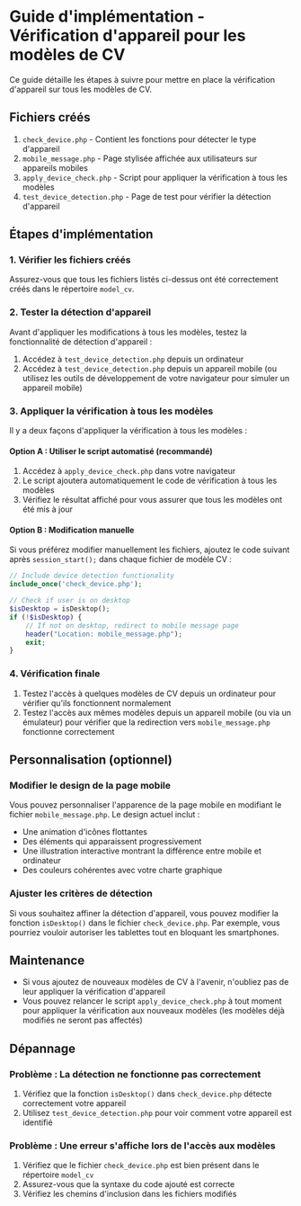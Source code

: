 # Guide d'implémentation - Vérification d'appareil pour les modèles de CV

Ce guide détaille les étapes à suivre pour mettre en place la vérification d'appareil sur tous les modèles de CV.

## Fichiers créés

1. `check_device.php` - Contient les fonctions pour détecter le type d'appareil
2. `mobile_message.php` - Page stylisée affichée aux utilisateurs sur appareils mobiles
3. `apply_device_check.php` - Script pour appliquer la vérification à tous les modèles
4. `test_device_detection.php` - Page de test pour vérifier la détection d'appareil

## Étapes d'implémentation

### 1. Vérifier les fichiers créés

Assurez-vous que tous les fichiers listés ci-dessus ont été correctement créés dans le répertoire `model_cv`.

### 2. Tester la détection d'appareil

Avant d'appliquer les modifications à tous les modèles, testez la fonctionnalité de détection d'appareil :

1. Accédez à `test_device_detection.php` depuis un ordinateur
2. Accédez à `test_device_detection.php` depuis un appareil mobile (ou utilisez les outils de développement de votre navigateur pour simuler un appareil mobile)

### 3. Appliquer la vérification à tous les modèles

Il y a deux façons d'appliquer la vérification à tous les modèles :

#### Option A : Utiliser le script automatisé (recommandé)

1. Accédez à `apply_device_check.php` dans votre navigateur
2. Le script ajoutera automatiquement le code de vérification à tous les modèles
3. Vérifiez le résultat affiché pour vous assurer que tous les modèles ont été mis à jour

#### Option B : Modification manuelle

Si vous préférez modifier manuellement les fichiers, ajoutez le code suivant après `session_start();` dans chaque fichier de modèle CV :

```php
// Include device detection functionality
include_once('check_device.php');

// Check if user is on desktop
$isDesktop = isDesktop();
if (!$isDesktop) {
    // If not on desktop, redirect to mobile message page
    header("Location: mobile_message.php");
    exit;
}
```

### 4. Vérification finale

1. Testez l'accès à quelques modèles de CV depuis un ordinateur pour vérifier qu'ils fonctionnent normalement
2. Testez l'accès aux mêmes modèles depuis un appareil mobile (ou via un émulateur) pour vérifier que la redirection vers `mobile_message.php` fonctionne correctement

## Personnalisation (optionnel)

### Modifier le design de la page mobile

Vous pouvez personnaliser l'apparence de la page mobile en modifiant le fichier `mobile_message.php`. Le design actuel inclut :

- Une animation d'icônes flottantes
- Des éléments qui apparaissent progressivement
- Une illustration interactive montrant la différence entre mobile et ordinateur
- Des couleurs cohérentes avec votre charte graphique

### Ajuster les critères de détection

Si vous souhaitez affiner la détection d'appareil, vous pouvez modifier la fonction `isDesktop()` dans le fichier `check_device.php`. Par exemple, vous pourriez vouloir autoriser les tablettes tout en bloquant les smartphones.

## Maintenance

- Si vous ajoutez de nouveaux modèles de CV à l'avenir, n'oubliez pas de leur appliquer la vérification d'appareil
- Vous pouvez relancer le script `apply_device_check.php` à tout moment pour appliquer la vérification aux nouveaux modèles (les modèles déjà modifiés ne seront pas affectés)

## Dépannage

### Problème : La détection ne fonctionne pas correctement

1. Vérifiez que la fonction `isDesktop()` dans `check_device.php` détecte correctement votre appareil
2. Utilisez `test_device_detection.php` pour voir comment votre appareil est identifié

### Problème : Une erreur s'affiche lors de l'accès aux modèles

1. Vérifiez que le fichier `check_device.php` est bien présent dans le répertoire `model_cv`
2. Assurez-vous que la syntaxe du code ajouté est correcte
3. Vérifiez les chemins d'inclusion dans les fichiers modifiés 